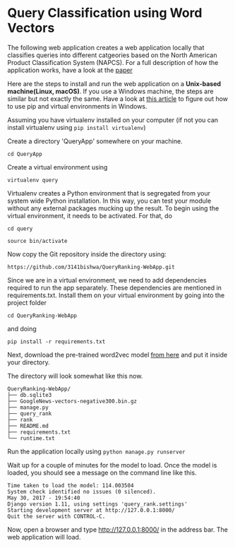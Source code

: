 # Query Classification using Word Vectors

The following web application creates a web application locally that classifies  queries into different catgeories based on the North American Product Classification System (NAPCS). For a full description of how the application works, have a look at the [paper](https://drive.google.com/file/d/0B1ttwhq718PdV1Rrbk0tT01iOGxhRHlsOHJJYkV4Qmx6OHhv/view?usp=sharing)

Here are the steps to install and run the web application on a **Unix-based machine(Linux, macOS)**. If you use a Windows machine, the steps are similar but not exactly the same. Have a look at [this article](http://timmyreilly.azurewebsites.net/python-pip-virtualenv-installation-on-windows/) to figure out how to use pip and virtual environments in Windows. 

Assuming you have virtualenv installed on your computer (if not you can install virtualenv using `pip install virtualenv`)

Create a directory 'QueryApp' somewhere on your machine.

`cd QueryApp`

Create a virtual environment using

`virtualenv query`

Virtualenv creates a Python environment that is segregated from your system wide Python installation. In this way, you can test your module without any external packages mucking up the result. To begin using the virtual environment, it needs to be activated. For that, do

`cd query`

`source bin/activate`

Now copy the Git repository inside the directory using:

`https://github.com/3141bishwa/QueryRanking-WebApp.git`

Since we are in a virtual environment, we need to add dependencies required to run the app separately. These dependencies are mentioned in requirements.txt. Install them on your virtual environment by going into the project folder 

`cd QueryRanking-WebApp`

and doing

`pip install -r requirements.txt`

Next, download the pre-trained word2vec model [from here](https://drive.google.com/uc?id=0B7XkCwpI5KDYNlNUTTlSS21pQmM&export=download) and put it inside your directory.

The directory will look somewhat like this now.

```
QueryRanking-WebApp/
├── db.sqlite3
├── GoogleNews-vectors-negative300.bin.gz
├── manage.py
├── query_rank
├── rank
├── README.md
├── requirements.txt
└── runtime.txt
```

Run the application locally using 
`python manage.py runserver`

Wait up for a couple of minutes for the model to load.
Once the model is loaded, you should see a message on the command line like this.

```
Time taken to load the model: 114.003504
System check identified no issues (0 silenced).
May 30, 2017 - 19:54:40
Django version 1.11, using settings 'query_rank.settings'
Starting development server at http://127.0.0.1:8000/
Quit the server with CONTROL-C.
```

Now, open a browser and type http://127.0.0.1:8000/ in the address bar. The web application will load.

